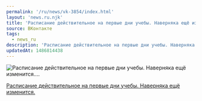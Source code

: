```yaml
---
permalink: '/ru/news/vk-3854/index.html'
layout: 'news.ru.njk'
title: 'Расписание действительное на первые дни учебы. Наверняка ещё изменится.…'
source: ВКонтакте
tags:
  - news_ru
description: 'Расписание действительное на первые дни учебы. Наверняка ещё изменится.…'
updatedAt: 1486814438
---
```

![Расписание действительное на первые дни учебы. Наверняка ещё изменится.…](https://sun9-72.userapi.com/c637722/v637722484/371fa/kjouRxLB3Ng.jpg)

[Расписание действительное на первые дни учебы. Наверняка ещё изменится.](https://docs.google.com/spreadsheets/d/19y-gJ87Aq2ha2qk5HYX6PnOox6-xBomnsCsGWepUpQ8/edit#gid=332316898)
